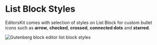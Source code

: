 # List Block Styles

EditorsKit comes with selection of styles on List Block for custom bullet icons such as **arrow**, **checked**, **crossed**, **connected dots** and **starred**.

![Gutenberg block editor list block styles](https://cldup.com/SvrhcBarqk.gif)